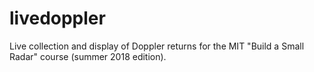 # livedoppler
Live collection and display of Doppler returns for the MIT "Build a Small Radar" course (summer 2018 edition). 
